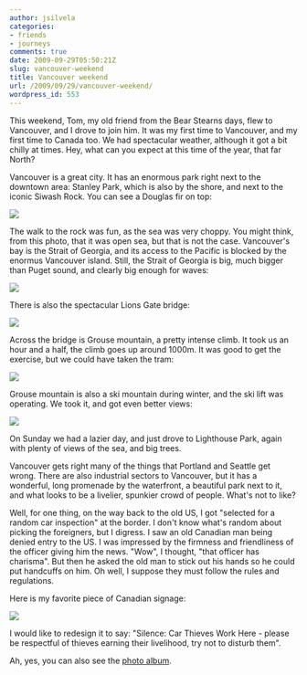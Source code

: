 ```yaml
---
author: jsilvela
categories:
- friends
- journeys
comments: true
date: 2009-09-29T05:50:21Z
slug: vancouver-weekend
title: Vancouver weekend
url: /2009/09/29/vancouver-weekend/
wordpress_id: 553
---
```


This weekend, Tom, my old friend from the Bear Stearns days, flew to Vancouver, and I drove to join him. It was my first time to Vancouver, and my first time to Canada too.
We had spectacular weather, although it got a bit chilly at times. Hey, what can you expect at this time of the year, that far North?

Vancouver is a great city. It has an enormous park right next to the downtown area: Stanley Park, which is also by the shore, and next to the iconic Siwash Rock. You can see a Douglas fir on top:

[![](http://jsilvela.smugmug.com/photos/663416100_nRnwf-S.jpg)](http://jsilvela.smugmug.com/Travel/Vancouver-09/9782153_wihAE/1/#663416100_nRnwf-A-LB)

The walk to the rock was fun, as the sea was very choppy. You might think, from this photo, that it was open sea, but that is not the case. Vancouver's bay is the Strait of Georgia, and its access to the Pacific is blocked by the enormus Vancouver island. Still, the Strait of Georgia is big, much bigger than Puget sound, and clearly big enough for waves:

[![](http://jsilvela.smugmug.com/photos/663415576_PS8Hf-S.jpg)](http://jsilvela.smugmug.com/Travel/Vancouver-09/9782153_wihAE/1/#663415576_PS8Hf-A-LB)

There is also the spectacular Lions Gate bridge:

[![](http://jsilvela.smugmug.com/photos/663416362_WpYtE-S.jpg)](http://jsilvela.smugmug.com/Travel/Vancouver-09/9782153_wihAE/1/#663416362_WpYtE-A-LB)

Across the bridge is Grouse mountain, a pretty intense climb. It took us an hour and a half, the climb goes up around 1000m. It was good to get the exercise, but we could have taken the tram:

[![](http://jsilvela.smugmug.com/photos/663417305_aosUu-S.jpg)](http://jsilvela.smugmug.com/Travel/Vancouver-09/9782153_wihAE/1/#663417305_aosUu-A-LB)

Grouse mountain is also a ski mountain during winter, and the ski lift was operating. We took it, and got even better views:

[![](http://jsilvela.smugmug.com/photos/663418847_24T9w-S.jpg)](http://jsilvela.smugmug.com/Travel/Vancouver-09/9782153_wihAE/1/#663418847_24T9w-A-LB)

On Sunday we had a lazier day, and just drove to Lighthouse Park, again with plenty of views of the sea, and big trees.

Vancouver gets right many of the things that Portland and Seattle get wrong. There are also industrial sectors to Vancouver, but it has a wonderful, long promenade by the waterfront, a beautiful park next to it, and what looks to be a livelier, spunkier crowd of people. What's not to like?

Well, for one thing, on the way back to the old US, I got "selected for a random car inspection" at the border. I don't know what's random about picking the foreigners, but I digress. I saw an old Canadian man being denied entry to the US. I was impressed by the firmness and friendliness of the officer giving him the news. "Wow", I thought, "that officer has charisma". But then he asked the old man to stick out his hands so he could put handcuffs on him. Oh well, I suppose they must follow the rules and regulations.

Here is my favorite piece of Canadian signage:

[![](http://jsilvela.smugmug.com/photos/663414256_Rvu6X-S.jpg)](http://jsilvela.smugmug.com/Travel/Vancouver-09/9782153_wihAE/1/#663414256_Rvu6X-A-LB)

I would like to redesign it to say: "Silence: Car Thieves Work Here - please be respectful of thieves earning their livelihood, try not to disturb them".

Ah, yes, you can also see the [photo album](http://jsilvela.smugmug.com/Travel/Vancouver-09/9782153_wihAE/1/663414316_5Hu2T).
